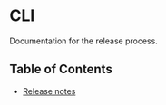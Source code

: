 # CLI

Documentation for the release process.

## Table of Contents

* [Release notes](release-notes.md)
